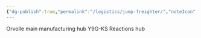 ```yaml
---
{"dg-publish":true,"permalink":"/logistics/jump-freighter/","noteIcon":""}
---
```


Orvolle main manufacturing hub
Y9G-KS Reactions hub
